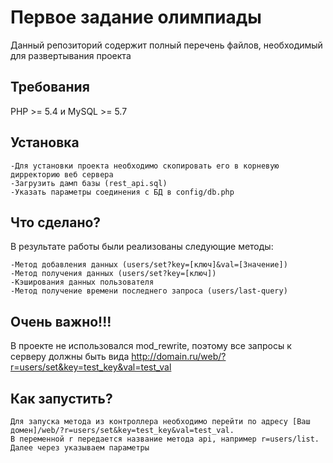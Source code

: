 Первое задание олимпиады
============================

Данный репозиторий содержит полный перечень файлов, необходимый для развертывания проекта


Требования
------------

PHP >= 5.4 и MySQL >= 5.7

Установка
------------

	-Для установки проекта необходимо скопировать его в корневую дирректорию веб сервера
	-Загрузить дамп базы (rest_api.sql) 
	-Указать параметры соединения с БД в config/db.php


Что сделано?
-------

В результате работы были реализованы следующие методы:

	-Метод добавления данных (users/set?key=[ключ]&val=[Значение])
	-Метод получения данных (users/set?key=[ключ])
	-Кэширования данных пользователя
	-Метод получение времени последнего запроса (users/last-query)
	
	
Очень важно!!!
------------

В проекте не использовался mod_rewrite, поэтому все запросы к серверу должны быть вида http://domain.ru/web/?r=users/set&key=test_key&val=test_val

Как запустить?
--------------

	Для запуска метода из контроллера необходимо перейти по адресу [Ваш домен]/web/?r=users/set&key=test_key&val=test_val.
	В переменной r передается название метода api, например r=users/list. Далее через указываем параметры




 
	

